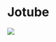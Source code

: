 # Jotube
<img src="https://img.shields.io/badge/jjs-#F7DF1E?style=flat-square&logo=jjs&logoColor=#F7DF1E"/>
